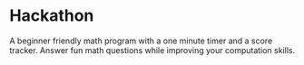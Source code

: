 # Hackathon
A beginner friendly math program with a one minute timer and a score tracker. Answer fun math questions while improving your computation skills.
